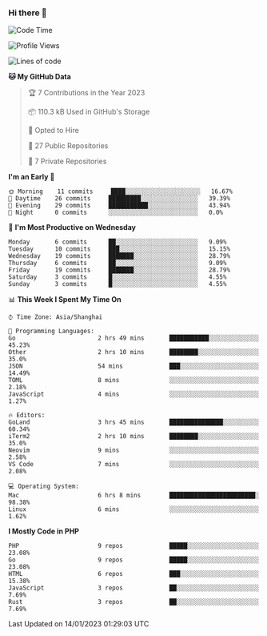 ### Hi there 👋

<!--START_SECTION:waka-->
![Code Time](http://img.shields.io/badge/Code%20Time-3%2C894%20hrs%201%20min-blue)

![Profile Views](http://img.shields.io/badge/Profile%20Views-35-blue)

![Lines of code](https://img.shields.io/badge/From%20Hello%20World%20I%27ve%20Written-217%20Thousand%20lines%20of%20code-blue)

**🐱 My GitHub Data** 

> 🏆 7 Contributions in the Year 2023
 > 
> 📦 110.3 kB Used in GitHub's Storage 
 > 
> 💼 Opted to Hire
 > 
> 📜 27 Public Repositories 
 > 
> 🔑 7 Private Repositories  
 > 
**I'm an Early 🐤** 

```text
🌞 Morning    11 commits     ████░░░░░░░░░░░░░░░░░░░░░   16.67% 
🌆 Daytime    26 commits     █████████░░░░░░░░░░░░░░░░   39.39% 
🌃 Evening    29 commits     ███████████░░░░░░░░░░░░░░   43.94% 
🌙 Night      0 commits      ░░░░░░░░░░░░░░░░░░░░░░░░░   0.0%

```
📅 **I'm Most Productive on Wednesday** 

```text
Monday       6 commits      ██░░░░░░░░░░░░░░░░░░░░░░░   9.09% 
Tuesday      10 commits     ███░░░░░░░░░░░░░░░░░░░░░░   15.15% 
Wednesday    19 commits     ███████░░░░░░░░░░░░░░░░░░   28.79% 
Thursday     6 commits      ██░░░░░░░░░░░░░░░░░░░░░░░   9.09% 
Friday       19 commits     ███████░░░░░░░░░░░░░░░░░░   28.79% 
Saturday     3 commits      █░░░░░░░░░░░░░░░░░░░░░░░░   4.55% 
Sunday       3 commits      █░░░░░░░░░░░░░░░░░░░░░░░░   4.55%

```


📊 **This Week I Spent My Time On** 

```text
⌚︎ Time Zone: Asia/Shanghai

💬 Programming Languages: 
Go                       2 hrs 49 mins       ███████████░░░░░░░░░░░░░░   45.23% 
Other                    2 hrs 10 mins       ████████░░░░░░░░░░░░░░░░░   35.0% 
JSON                     54 mins             ███░░░░░░░░░░░░░░░░░░░░░░   14.49% 
TOML                     8 mins              ░░░░░░░░░░░░░░░░░░░░░░░░░   2.18% 
JavaScript               4 mins              ░░░░░░░░░░░░░░░░░░░░░░░░░   1.27%

🔥 Editors: 
GoLand                   3 hrs 45 mins       ███████████████░░░░░░░░░░   60.34% 
iTerm2                   2 hrs 10 mins       ████████░░░░░░░░░░░░░░░░░   35.0% 
Neovim                   9 mins              ░░░░░░░░░░░░░░░░░░░░░░░░░   2.58% 
VS Code                  7 mins              ░░░░░░░░░░░░░░░░░░░░░░░░░   2.08%

💻 Operating System: 
Mac                      6 hrs 8 mins        ████████████████████████░   98.38% 
Linux                    6 mins              ░░░░░░░░░░░░░░░░░░░░░░░░░   1.62%

```

**I Mostly Code in PHP** 

```text
PHP                      9 repos             █████░░░░░░░░░░░░░░░░░░░░   23.08% 
Go                       9 repos             █████░░░░░░░░░░░░░░░░░░░░   23.08% 
HTML                     6 repos             ███░░░░░░░░░░░░░░░░░░░░░░   15.38% 
JavaScript               3 repos             ██░░░░░░░░░░░░░░░░░░░░░░░   7.69% 
Rust                     3 repos             ██░░░░░░░░░░░░░░░░░░░░░░░   7.69%

```



 Last Updated on 14/01/2023 01:29:03 UTC
<!--END_SECTION:waka-->
